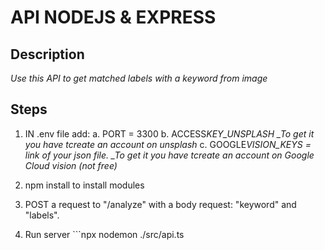 # API NODEJS & EXPRESS

## Description

_Use this API to get matched labels with a keyword from image_

## Steps

1. IN .env file add:
   a. PORT = 3300
   b. ACCESS*KEY_UNSPLASH
   \_To get it you have tcreate an account on unsplash*
   c. GOOGLE*VISION_KEYS = link of your json file.
   \_To get it you have tcreate an account on Google Cloud vision (not free)*

2. npm install to install modules
3. POST a request to "/analyze" with a body request: "keyword" and "labels".
4. Run server ```npx nodemon ./src/api.ts
